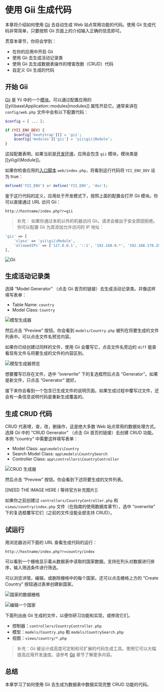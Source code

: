 # 使用 Gii 生成代码

本章将介绍如何使用 [Gii](tool-gii.md) 去自动生成 Web 站点常用功能的代码。使用 Gii 生成代码非常简单，只要按照 Gii 页面上的介绍输入正确的信息即可。

贯穿本章节，你将会学到：

* 在你的应用中开启 Gii
* 使用 Gii 去生成活动记录类
* 使用 Gii 去生成数据表操作的增查改删（CRUD）代码
* 自定义 Gii 生成的代码

## 开始 Gii <span id="starting-gii"></span>

[Gii](tool-gii.md) 是 Yii 中的一个[模块](structure-modules.md)。可以通过配置应用的 [[yii\base\Application::modules|modules]] 属性开启它。通常来讲在 `config/web.php` 文件中会有以下配置代码：

```php
$config = [ ... ];

if (YII_ENV_DEV) {
    $config['bootstrap'][] = 'gii';
    $config['modules']['gii'] = 'yii\gii\Module';
}
```

这段配置表明，如果当前是[开发环境](concept-configurations.md#environment-constants)，应用会包含 `gii` 模块，模块类是 [[yii\gii\Module]]。

如果你检查应用的[入口脚本](structure-entry-scripts.md) `web/index.php`，将看到这行代码将 `YII_ENV_DEV` 设为 true：

```php
defined('YII_ENV') or define('YII_ENV', 'dev');
```

鉴于这行代码的定义，应用处于开发模式下，按照上面的配置会打开 Gii 模块。你可以直接通过 URL 访问 Gii：

```
http://hostname/index.php?r=gii
```

> 补充： 如果你通过本机以外的机器访问 Gii，请求会被出于安全原因拒绝。你可以配置 Gii 为其添加允许访问的 IP 地址：
>
```php
'gii' => [
    'class' => 'yii\gii\Module',
    'allowedIPs' => ['127.0.0.1', '::1', '192.168.0.*', '192.168.178.20'] // 按需调整这里
],
```

![Gii](images/start-gii.png)


## 生成活动记录类 <span id="generating-ar"></span>

选择 “Model Generator” （点击 Gii 首页的链接）去生成活动记录类。并像这样填写表单：

* Table Name: `country`
* Model Class: `Country`

![模型生成器](images/start-gii-model.png)

然后点击 “Preview” 按钮。你会看到 `models/Country.php` 被列在将要生成的文件列表中。可以点击文件名预览内容。

如果你已经创建过同样的文件，使用 Gii 会覆写它，点击文件名旁边的 `diff` 能查看现有文件与将要生成的文件的内容区别。

![模型生成器预览](images/start-gii-model-preview.png)

想要覆写已存在文件，选中 “overwrite” 下的复选框然后点击 “Generator”。如果是新文件，只点击 “Generator” 就好。

接下来你会看到一个包含已生成文件的说明页面。如果生成过程中覆写过文件，还会有一条信息说明代码是重新生成覆盖的。

## 生成 CRUD 代码 <span id="generating-crud"></span>

CRUD 代表增，查，改，删操作，这是绝大多数 Web 站点常用的数据处理方式。选择 Gii 中的 “CRUD Generator” （点击 Gii 首页的链接）去创建 CRUD 功能。本例 “country” 中需要这样填写表单：

* Model Class: `app\models\Country`
* Search Model Class: `app\models\CountrySearch`
* Controller Class: `app\controllers\CountryController`

![CRUD 生成器](images/start-gii-crud.png)

然后点击 “Preview” 按钮。你会看到下述将要生成的文件列表。

[[NEED THE IMAGE HERE / 等待官方补充图片]]

如果你之前创建过 `controllers/CountryController.php` 和 `views/country/index.php` 文件（在指南的使用数据库章节），选中 “overwrite” 下的复选框覆写它们（之前的文件没能全部支持 CRUD）。

## 试运行 <span id="trying-it-out"></span>

用浏览器访问下面的 URL 查看生成代码的运行：

```
http://hostname/index.php?r=country/index
```

可以看到一个栅格显示着从数据表中读取的国家数据。支持在列头对数据进行排序，输入筛选条件进行筛选。

可以浏览详情，编辑，或删除栅格中的每个国家。还可以点击栅格上方的 “Create Country” 按钮通过表单创建新国家。

![国家的数据栅格](images/start-gii-country-grid.png)

![编辑一个国家](images/start-gii-country-update.png)

下面列出由 Gii 生成的文件，以便你研习功能和实现，或修改它们。

* 控制器：`controllers/CountryController.php`
* 模型：`models/Country.php` 和 `models/CountrySearch.php`
* 视图：`views/country/*.php`

> 补充：Gii 被设计成高度可定制和可扩展的代码生成工具。使用它可以大幅提高应用开发速度。请参考 [Gii](tool-gii.md) 章节了解更多内容。

## 总结 <span id="summary"></span>

本章学习了如何使用 Gii 去生成为数据表中数据实现完整 CRUD 功能的代码。